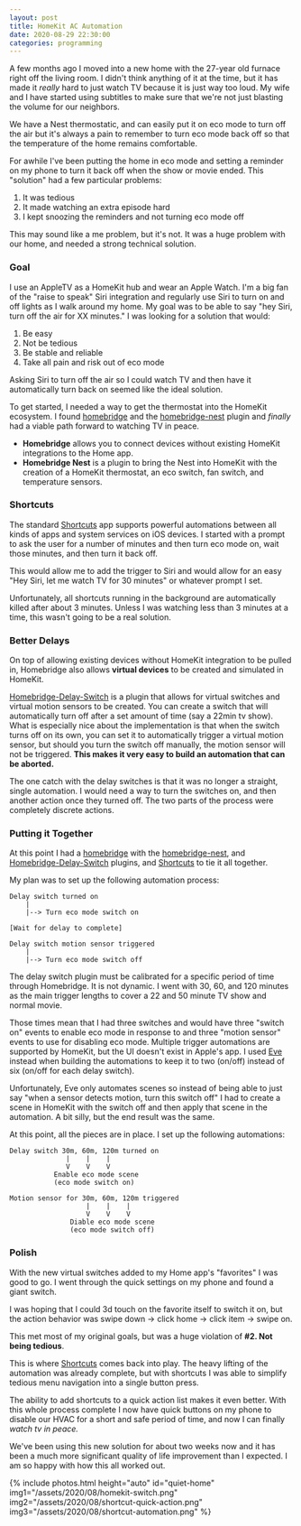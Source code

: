 ```yaml
---
layout: post
title: HomeKit AC Automation
date: 2020-08-29 22:30:00
categories: programming
---
```


A few months ago I moved into a new home with the 27-year old furnace right off
the living room. I didn't think anything of it at the time, but it has made it
*really* hard to just watch TV because it is just way too loud. My wife and I have
started using subtitles to make sure that we're not just blasting the volume for
our neighbors.

We have a Nest thermostatic, and can easily put it on eco mode to turn off the air
but it's always a pain to remember to turn eco mode back off so that the
temperature of the home remains comfortable.

For awhile I've been putting the home in eco mode and setting a reminder on my
phone to turn it back off when the show or movie ended. This "solution" had a few
particular problems:

1. It was tedious
2. It made watching an extra episode hard
3. I kept snoozing the reminders and not turning eco mode off

This may sound like a me problem, but it's not. It was a huge problem with our
home, and needed a strong technical solution.

### Goal

I use an AppleTV as a HomeKit hub and wear an Apple Watch. I'm a big fan of the
"raise to speak" Siri integration and regularly use Siri to turn on and off lights
as I walk around my home. My goal was to be able to say "hey Siri, turn off the
air for XX minutes." I was looking for a solution that would:

1. Be easy
2. Not be tedious
3. Be stable and reliable
4. Take all pain and risk out of eco mode

Asking Siri to turn off the air so I could watch TV and then have it automatically
turn back on seemed like the ideal solution.

To get started, I needed a way to get the thermostat into the HomeKit ecosystem.
I found [homebridge][0] and the [homebridge-nest][1] plugin and *finally* had a
viable path forward to watching TV in peace.

* **Homebridge** allows you to connect devices without existing HomeKit
  integrations to the Home app.
* **Homebridge Nest** is a plugin to bring the Nest into HomeKit with the creation
  of a HomeKit thermostat, an eco switch, fan switch, and temperature sensors.

### Shortcuts

The standard [Shortcuts][2] app supports powerful automations between all kinds
of apps and system services on iOS devices. I started with a prompt to ask the
user for a number of minutes and then turn eco mode on, wait those minutes, and
then turn it back off.

This would allow me to add the trigger to Siri and would allow for an easy "Hey
Siri, let me watch TV for 30 minutes" or whatever prompt I set.

Unfortunately, all shortcuts running in the background are automatically killed
after about 3 minutes. Unless I was watching less than 3 minutes at a time, this
wasn't going to be a real solution.

### Better Delays

On top of allowing existing devices without HomeKit integration to be pulled in,
Homebridge also allows **virtual devices** to be created and simulated in HomeKit.

[Homebridge-Delay-Switch][3] is a plugin that allows for virtual switches and
virtual motion sensors to be created. You can create a switch that will
automatically turn off after a set amount of time (say a 22min tv show). What
is especially nice about the implementation is that when the switch turns off
on its own, you can set it to automatically trigger a virtual motion sensor, but
should you turn the switch off manually, the motion sensor will not be triggered.
**This makes it very easy to build an automation that can be aborted.**

The one catch with the delay switches is that it was no longer a straight, single
automation. I would need a way to turn the switches on, and then another action
once they turned off. The two parts of the process were completely discrete actions.

### Putting it Together

At this point I had a [homebridge][0] with the [homebridge-nest][1], and
[Homebridge-Delay-Switch][3] plugins, and [Shortcuts][2] to tie it all together.

My plan was to set up the following automation process:

```
Delay switch turned on
    |
    |--> Turn eco mode switch on

[Wait for delay to complete]

Delay switch motion sensor triggered
    |
    |--> Turn eco mode switch off
```

The delay switch plugin must be calibrated for a specific period of time through
Homebridge. It is not dynamic. I went with 30, 60, and 120 minutes as the main
trigger lengths to cover a 22 and 50 minute TV show and normal movie.

Those times mean that I had three switches and would have three "switch on" events
to enable eco mode in response to and three "motion sensor" events to use for
disabling eco mode. Multiple trigger automations are supported by HomeKit, but
the UI doesn't exist in Apple's app. I used [Eve][4] instead when building the
automations to keep it to two (on/off) instead of six (on/off for each delay switch).

Unfortunately, Eve only automates scenes so instead of being able to just say
"when a sensor detects motion, turn this switch off" I had to create a scene
in HomeKit with the switch off and then apply that scene in the automation. A bit
silly, but the end result was the same.

At this point, all the pieces are in place. I set up the following automations:

```
Delay switch 30m, 60m, 120m turned on
              |    |    |
              V    V    V
           Enable eco mode scene
           (eco mode switch on)

Motion sensor for 30m, 60m, 120m triggered
                   |    |    |
                   V    V    V
               Diable eco mode scene
               (eco mode switch off)
```

### Polish

With the new virtual switches added to my Home app's "favorites" I was good to
go. I went through the quick settings on my phone and found a giant switch.

I was hoping that I could 3d touch on the favorite itself to switch it on, but
the action behavior was swipe down -> click home -> click item -> swipe on.

This met most of my original goals, but was a huge violation of **#2. Not being
tedious**.

This is where [Shortcuts][2] comes back into play. The heavy lifting of the
automation was already complete, but with shortcuts I was able to simplify tedious
menu navigation into a single button press.

The ability to add shortcuts to a quick action list makes it even better. With
this whole process complete I now have quick buttons on my phone to disable our
HVAC for a short and safe period of time, and now I can finally *watch tv in peace.*

We've been using this new solution for about two weeks now and it has been a much
more significant quality of life improvement than I expected. I am so happy with
how this all worked out.

{% include photos.html
  height="auto" id="quiet-home"
  img1="/assets/2020/08/homekit-switch.png"
  img2="/assets/2020/08/shortcut-quick-action.png"
  img3="/assets/2020/08/shortcut-automation.png"
%}

[0]: https://homebridge.io
[1]: https://github.com/chrisjshull/homebridge-nest
[2]: https://support.apple.com/en-us/HT208309
[3]: https://github.com/nitaybz/homebridge-delay-switch
[4]: https://apps.apple.com/us/app/eve-for-homekit/id917695792
